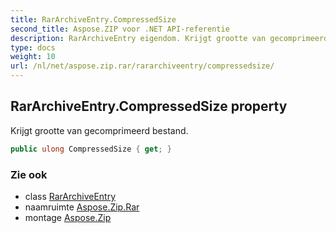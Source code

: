 ```yaml
---
title: RarArchiveEntry.CompressedSize
second_title: Aspose.ZIP voor .NET API-referentie
description: RarArchiveEntry eigendom. Krijgt grootte van gecomprimeerd bestand.
type: docs
weight: 10
url: /nl/net/aspose.zip.rar/rararchiveentry/compressedsize/
---
```

## RarArchiveEntry.CompressedSize property

Krijgt grootte van gecomprimeerd bestand.

```csharp
public ulong CompressedSize { get; }
```

### Zie ook

* class [RarArchiveEntry](../)
* naamruimte [Aspose.Zip.Rar](../../rararchiveentry/)
* montage [Aspose.Zip](../../../)



